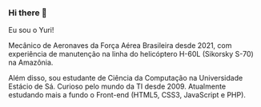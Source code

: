 ### Hi there 👋
Eu sou o Yuri!

Mecânico de Aeronaves da Força Aérea Brasileira desde 2021, com experiência de manutenção na linha do helicóptero H-60L (Sikorsky S-70) na Amazônia.

Além disso, sou estudante de Ciência da Computação na Universidade Estácio de Sá. Curioso pelo mundo da TI desde 2009. Atualmente estudando mais a fundo o Front-end (HTML5, CSS3, JavaScript e PHP).

